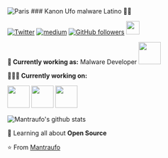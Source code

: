 <img src ="https://media.giphy.com/media/W9lzJDwciz6bS/giphy.gif" alt="Paris" class="center">
### Kanon Ufo malware Latino 👨‍💻

[![Twitter](https://img.shields.io/badge/-Twitter-222222?style=flat-square&logo=twitter&logoColor=white&link=https://twitter.com/Latinomal)](https://twitter.com/Latinomal)
[![medium](https://aleen42.github.io/badges/src/medium.svg)](https://medium.com/@kanonufo)
[![GitHub followers](https://img.shields.io/github/followers/Mantraufo.svg?style=social&label=Follow&maxAge=2592000)](https://github.com/Mantraufo?tab=followers)
<img src="https://media.giphy.com/media/WUlplcMpOCEmTGBtBW/giphy.gif" width="30">

**💼 Currently working as:** Malware Developer <code><a href="https://t.me/Malwarelatino" target="_blank"><img height="50" src="https://raw.githubusercontent.com/Mantraufo/KanonSys/master/photo_2021-06-20_05-03-14.ico"></a></code>

**👨🏻‍💻 Currently working on:** 

<code><a href="https://github.com/dotnet/core" target="_blank"><img height="50" src="https://www.vectorlogo.zone/logos/dotnet/dotnet-ar21.svg"></a></code>
<code><a href="https://visualstudio.microsoft.com/es/vs/features/cplusplus/" target="_blank"><img height="50" src="https://2.bp.blogspot.com/-DrHDBZWMWC0/WyLLvXElCpI/AAAAAAAAACg/BpyMuVGLcaQJ3ur3HgsVqcgZ_di2-Qb1QCLcBGAs/s320/c-plus-plus-logo.png"></a></code>
<code><a href="https://docs.microsoft.com/en-us/dotnet/csharp/" target="_blank"><img height="50" src="https://www.fixedbuffer.com/wp-content/uploads/2019/06/reflexion.png"></a></code>

![Mantraufo's github stats](https://github-readme-stats.vercel.app/api?username=Mantraufo&show_icons=true&line_height=30)

🌱 Learning all about **Open Source**

⭐️ From [Mantraufo](https://github.com/Mantraufo)

